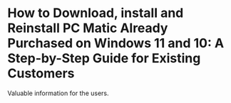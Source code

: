 # How to Download, install and Reinstall PC Matic Already Purchased on Windows 11 and 10: A Step-by-Step Guide for Existing Customers

Valuable information for the users.


